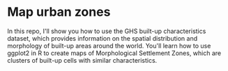 # Map urban zones
In this repo, I'll show you how to use the GHS built-up characteristics dataset, which provides information on the spatial distribution and morphology of built-up areas around the world. You'll learn how to use ggplot2 in R to create maps of Morphological Settlement Zones, which are clusters of built-up cells with similar characteristics.
